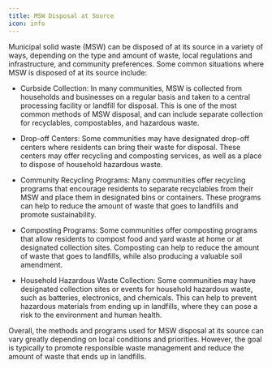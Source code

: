 ```yaml
---
title: MSW Disposal at Source
icon: info
---
```


Municipal solid waste (MSW) can be disposed of at its source in a variety of ways, depending on the type and amount of waste, local regulations and infrastructure, and community preferences. Some common situations where MSW is disposed of at its source include:

- Curbside Collection: In many communities, MSW is collected from households and businesses on a regular basis and taken to a central processing facility or landfill for disposal. This is one of the most common methods of MSW disposal, and can include separate collection for recyclables, compostables, and hazardous waste.

- Drop-off Centers: Some communities may have designated drop-off centers where residents can bring their waste for disposal. These centers may offer recycling and composting services, as well as a place to dispose of household hazardous waste.

- Community Recycling Programs: Many communities offer recycling programs that encourage residents to separate recyclables from their MSW and place them in designated bins or containers. These programs can help to reduce the amount of waste that goes to landfills and promote sustainability.

- Composting Programs: Some communities offer composting programs that allow residents to compost food and yard waste at home or at designated collection sites. Composting can help to reduce the amount of waste that goes to landfills, while also producing a valuable soil amendment.

- Household Hazardous Waste Collection: Some communities may have designated collection sites or events for household hazardous waste, such as batteries, electronics, and chemicals. This can help to prevent hazardous materials from ending up in landfills, where they can pose a risk to the environment and human health.

Overall, the methods and programs used for MSW disposal at its source can vary greatly depending on local conditions and priorities. However, the goal is typically to promote responsible waste management and reduce the amount of waste that ends up in landfills.